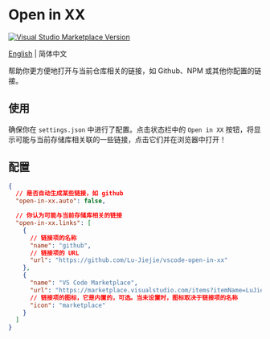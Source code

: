 # Open in XX

<a href="https://marketplace.visualstudio.com/items?itemName=LuJiejie.open-in-xx" target="__blank"><img src="https://img.shields.io/visual-studio-marketplace/v/LuJiejie.open-in-xx.svg?color=eee&amp;label=VS%20Code%20Marketplace&logo=visual-studio-code" alt="Visual Studio Marketplace Version" /></a>

[English](./README.md) | 简体中文

帮助你更方便地打开与当前仓库相关的链接，如 Github、NPM 或其他你配置的链接。

## 使用

确保你在 `settings.json` 中进行了配置。点击状态栏中的 `Open in XX` 按钮，将显示可能与当前存储库相关联的一些链接，点击它们并在浏览器中打开！

## 配置

```json
{
  // 是否自动生成某些链接，如 github
  "open-in-xx.auto": false,

  // 你认为可能与当前存储库相关的链接
  "open-in-xx.links": [
    {
      // 链接项的名称
      "name": "github",
      // 链接项的 URL
      "url": "https://github.com/Lu-Jiejie/vscode-open-in-xx"
    },
    {
      "name": "VS Code Marketplace",
      "url": "https://marketplace.visualstudio.com/items?itemName=LuJiejie.open-in-xx",
      // 链接项的图标，它是内置的，可选。当未设置时，图标取决于链接项的名称
      "icon": "marketplace"
    }
  ]
}
```
